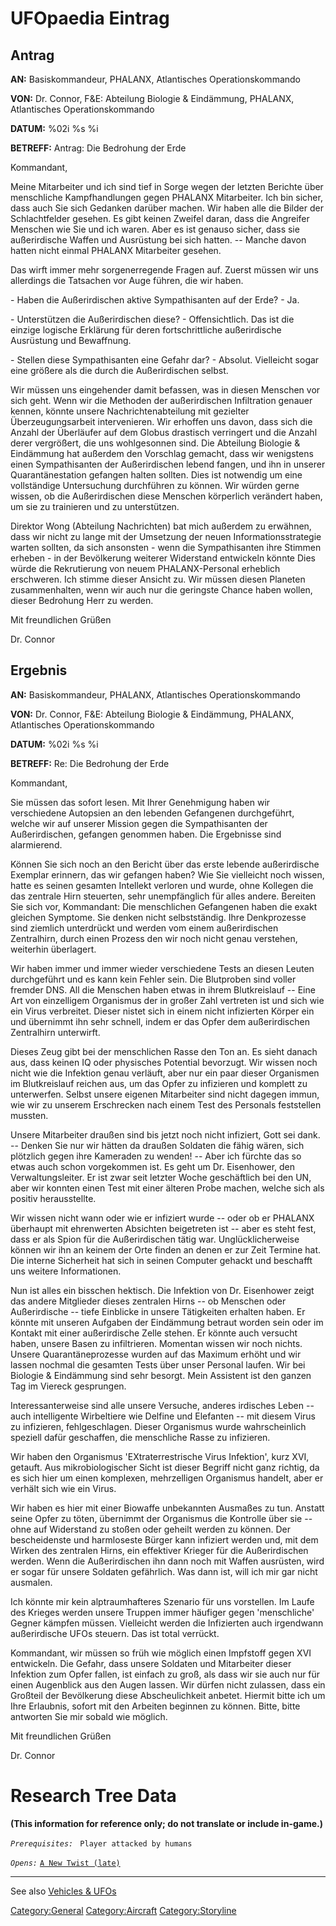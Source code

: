 # UFOpaedia Eintrag

## Antrag

**AN:** Basiskommandeur, PHALANX, Atlantisches Operationskommando

**VON:** Dr. Connor, F&E: Abteilung Biologie & Eindämmung, PHALANX,
Atlantisches Operationskommando

**DATUM:** %02i %s %i

**BETREFF:** Antrag: Die Bedrohung der Erde

Kommandant,

Meine Mitarbeiter und ich sind tief in Sorge wegen der letzten Berichte
über menschliche Kampfhandlungen gegen PHALANX Mitarbeiter. Ich bin
sicher, dass auch Sie sich Gedanken darüber machen. Wir haben alle die
Bilder der Schlachtfelder gesehen. Es gibt keinen Zweifel daran, dass
die Angreifer Menschen wie Sie und ich waren. Aber es ist genauso
sicher, dass sie außerirdische Waffen und Ausrüstung bei sich hatten. --
Manche davon hatten nicht einmal PHALANX Mitarbeiter gesehen.

Das wirft immer mehr sorgenerregende Fragen auf. Zuerst müssen wir uns
allerdings die Tatsachen vor Auge führen, die wir haben.

\- Haben die Außerirdischen aktive Sympathisanten auf der Erde? - Ja.

\- Unterstützen die Außerirdischen diese? - Offensichtlich. Das ist die
einzige logische Erklärung für deren fortschrittliche außerirdische
Ausrüstung und Bewaffnung.

\- Stellen diese Sympathisanten eine Gefahr dar? - Absolut. Vielleicht
sogar eine größere als die durch die Außerirdischen selbst.

Wir müssen uns eingehender damit befassen, was in diesen Menschen vor
sich geht. Wenn wir die Methoden der außerirdischen Infiltration genauer
kennen, könnte unsere Nachrichtenabteilung mit gezielter
Überzeugungsarbeit intervenieren. Wir erhoffen uns davon, dass sich die
Anzahl der Überläufer auf dem Globus drastisch verringert und die Anzahl
derer vergrößert, die uns wohlgesonnen sind. Die Abteilung Biologie &
Eindämmung hat außerdem den Vorschlag gemacht, dass wir wenigstens einen
Sympathisanten der Außerirdischen lebend fangen, und ihn in unserer
Quarantänestation gefangen halten sollten. Dies ist notwendig um eine
vollständige Untersuchung durchführen zu können. Wir würden gerne
wissen, ob die Außerirdischen diese Menschen körperlich verändert haben,
um sie zu trainieren und zu unterstützen.

Direktor Wong (Abteilung Nachrichten) bat mich außerdem zu erwähnen,
dass wir nicht zu lange mit der Umsetzung der neuen
Informationsstrategie warten sollten, da sich ansonsten - wenn die
Sympathisanten ihre Stimmen erheben - in der Bevölkerung weiterer
Widerstand entwickeln könnte Dies würde die Rekrutierung von neuem
PHALANX-Personal erheblich erschweren. Ich stimme dieser Ansicht zu. Wir
müssen diesen Planeten zusammenhalten, wenn wir auch nur die geringste
Chance haben wollen, dieser Bedrohung Herr zu werden.

Mit freundlichen Grüßen

Dr. Connor

## Ergebnis

**AN:** Basiskommandeur, PHALANX, Atlantisches Operationskommando

**VON:** Dr. Connor, F&E: Abteilung Biologie & Eindämmung, PHALANX,
Atlantisches Operationskommando

**DATUM:** %02i %s %i

**BETREFF:** Re: Die Bedrohung der Erde

Kommandant,

Sie müssen das sofort lesen. Mit Ihrer Genehmigung haben wir
verschiedene Autopsien an den lebenden Gefangenen durchgeführt, welche
wir auf unserer Mission gegen die Sympathisanten der Außerirdischen,
gefangen genommen haben. Die Ergebnisse sind alarmierend.

Können Sie sich noch an den Bericht über das erste lebende außerirdische
Exemplar erinnern, das wir gefangen haben? Wie Sie vielleicht noch
wissen, hatte es seinen gesamten Intellekt verloren und wurde, ohne
Kollegen die das zentrale Hirn steuerten, sehr unempfänglich für alles
andere. Bereiten Sie sich vor, Kommandant: Die menschlichen Gefangenen
haben die exakt gleichen Symptome. Sie denken nicht selbstständig. Ihre
Denkprozesse sind ziemlich unterdrückt und werden vom einem
außerirdischen Zentralhirn, durch einen Prozess den wir noch nicht genau
verstehen, weiterhin überlagert.

Wir haben immer und immer wieder verschiedene Tests an diesen Leuten
durchgeführt und es kann kein Fehler sein. Die Blutproben sind voller
fremder DNS. All die Menschen haben etwas in ihrem Blutkreislauf -- Eine
Art von einzelligem Organismus der in großer Zahl vertreten ist und sich
wie ein Virus verbreitet. Dieser nistet sich in einem nicht infizierten
Körper ein und übernimmt ihn sehr schnell, indem er das Opfer dem
außerirdischen Zentralhirn unterwirft.

Dieses Zeug gibt bei der menschlichen Rasse den Ton an. Es sieht danach
aus, dass keinen IQ oder physisches Potential bevorzugt. Wir wissen noch
nicht wie die Infektion genau verläuft, aber nur ein paar dieser
Organismen im Blutkreislauf reichen aus, um das Opfer zu infizieren und
komplett zu unterwerfen. Selbst unsere eigenen Mitarbeiter sind nicht
dagegen immun, wie wir zu unserem Erschrecken nach einem Test des
Personals feststellen mussten.

Unsere Mitarbeiter draußen sind bis jetzt noch nicht infiziert, Gott sei
dank. -- Denken Sie nur wir hätten da draußen Soldaten die fähig wären,
sich plötzlich gegen ihre Kameraden zu wenden! -- Aber ich fürchte das
so etwas auch schon vorgekommen ist. Es geht um Dr. Eisenhower, den
Verwaltungsleiter. Er ist zwar seit letzter Woche geschäftlich bei den
UN, aber wir konnten einen Test mit einer älteren Probe machen, welche
sich als positiv herausstellte.

Wir wissen nicht wann oder wie er infiziert wurde -- oder ob er PHALANX
überhaupt mit ehrenwerten Absichten beigetreten ist -- aber es steht
fest, dass er als Spion für die Außerirdischen tätig war.
Unglücklicherweise können wir ihn an keinem der Orte finden an denen er
zur Zeit Termine hat. Die interne Sicherheit hat sich in seinen Computer
gehackt und beschafft uns weitere Informationen.

Nun ist alles ein bisschen hektisch. Die Infektion von Dr. Eisenhower
zeigt das andere Mitglieder dieses zentralen Hirns -- ob Menschen oder
Außerirdische -- tiefe Einblicke in unsere Tätigkeiten erhalten haben.
Er könnte mit unseren Aufgaben der Eindämmung betraut worden sein oder
im Kontakt mit einer außerirdische Zelle stehen. Er könnte auch versucht
haben, unsere Basen zu infiltrieren. Momentan wissen wir noch nichts.
Unsere Quarantäneprozesse wurden auf das Maximum erhöht und wir lassen
nochmal die gesamten Tests über unser Personal laufen. Wir bei Biologie
& Eindämmung sind sehr besorgt. Mein Assistent ist den ganzen Tag im
Viereck gesprungen.

Interessanterweise sind alle unsere Versuche, anderes irdisches Leben --
auch intelligente Wirbeltiere wie Delfine und Elefanten -- mit diesem
Virus zu infizieren, fehlgeschlagen. Dieser Organismus wurde
wahrscheinlich speziell dafür geschaffen, die menschliche Rasse zu
infizieren.

Wir haben den Organismus 'EXtraterrestrische Virus Infektion', kurz XVI,
getauft. Aus mikrobiologischer Sicht ist dieser Begriff nicht ganz
richtig, da es sich hier um einen komplexen, mehrzelligen Organismus
handelt, aber er verhält sich wie ein Virus.

Wir haben es hier mit einer Biowaffe unbekannten Ausmaßes zu tun.
Anstatt seine Opfer zu töten, übernimmt der Organismus die Kontrolle
über sie -- ohne auf Widerstand zu stoßen oder geheilt werden zu können.
Der bescheidenste und harmloseste Bürger kann infiziert werden und, mit
dem Wirken des zentralen Hirns, ein effektiver Krieger für die
Außerirdischen werden. Wenn die Außerirdischen ihn dann noch mit Waffen
ausrüsten, wird er sogar für unsere Soldaten gefährlich. Was dann ist,
will ich mir gar nicht ausmalen.

Ich könnte mir kein alptraumhafteres Szenario für uns vorstellen. Im
Laufe des Krieges werden unsere Truppen immer häufiger gegen
'menschliche' Gegner kämpfen müssen. Vielleicht werden die Infizierten
auch irgendwann außerirdische UFOs steuern. Das ist total verrückt.

Kommandant, wir müssen so früh wie möglich einen Impfstoff gegen XVI
entwickeln. Die Gefahr, dass unsere Soldaten und Mitarbeiter dieser
Infektion zum Opfer fallen, ist einfach zu groß, als dass wir sie auch
nur für einen Augenblick aus den Augen lassen. Wir dürfen nicht
zulassen, dass ein Großteil der Bevölkerung diese Abscheulichkeit
anbetet. Hiermit bitte ich um Ihre Erlaubnis, sofort mit den Arbeiten
beginnen zu können. Bitte, bitte antworten Sie mir sobald wie möglich.

Mit freundlichen Grüßen

Dr. Connor

# Research Tree Data

**(This information for reference only; do not translate or include
in-game.)**

*`Prerequisites:`*
` Player attacked by humans`

*`Opens:`*
[`A New Twist (late)`](Storyline/A_New_Twist_(late) "wikilink")

------------------------------------------------------------------------

See also [Vehicles & UFOs](Vehicles_&_UFOs "wikilink")

[Category:General](Category:General "wikilink")
[Category:Aircraft](Category:Aircraft "wikilink")
[Category:Storyline](Category:Storyline "wikilink")